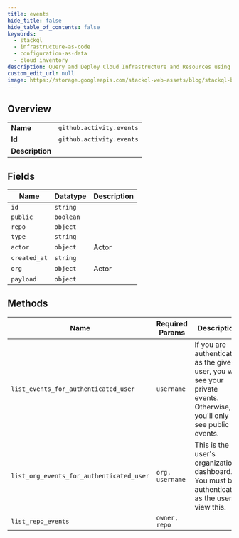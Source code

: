 ```yaml
---
title: events
hide_title: false
hide_table_of_contents: false
keywords:
  - stackql
  - infrastructure-as-code
  - configuration-as-data
  - cloud inventory
description: Query and Deploy Cloud Infrastructure and Resources using SQL
custom_edit_url: null
image: https://storage.googleapis.com/stackql-web-assets/blog/stackql-blog-post-featured-image.png
---
```

  
    

## Overview
<table><tbody>
<tr><td><b>Name</b></td><td><code>github.activity.events</code></td></tr>
<tr><td><b>Id</b></td><td><code>github.activity.events</code></td></tr>
<tr><td><b>Description</b></td><td></td></tr>
</tbody></table>

## Fields
| Name | Datatype | Description |
| ---- | -------- | ----------- |
| `id` | `string` |  |
| `public` | `boolean` |  |
| `repo` | `object` |  |
| `type` | `string` |  |
| `actor` | `object` | Actor |
| `created_at` | `string` |  |
| `org` | `object` | Actor |
| `payload` | `object` |  |
## Methods
| Name | Required Params | Description | Accessible by |
| ---- | --------------- | ----------- | ------------- |
| `list_events_for_authenticated_user` | `username` | If you are authenticated as the given user, you will see your private events. Otherwise, you'll only see public events. | SELECT |
| `list_org_events_for_authenticated_user` | `org, username` | This is the user's organization dashboard. You must be authenticated as the user to view this. | SELECT |
| `list_repo_events` | `owner, repo` |  | SELECT |
